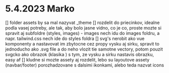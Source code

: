 # 5.4.2023 Marko
[] folder assets by sa mal nazyvat _theme
[] rozdelit do priecinkov, idealne podla vasej potreby, ale tak, aby bolo jasne vidno, co je co, proste mozte si spravit aj subfoldre (styles, images)
    - images nech idu do images foldru, a napr. tailwind.css nech ide do styles foldra
[] svg's nerobit ako vue komponenty a nastavovat im zbytocne cez propy vysku aj sirku, spravit to jednoducho ako .svg file a do neho vlozit tie samotne vectory, potom pouzit svgcko ako obrazok (klasika <img>) s tym, ze vysku a sirku nastavis obrazku, easy af
[] kludne si mozte assety aj rozdelit, lebo su layoutove assety (navbar/footer) porozhadzovane s dalsimi ikonkami, alebo teda nazvat icons
